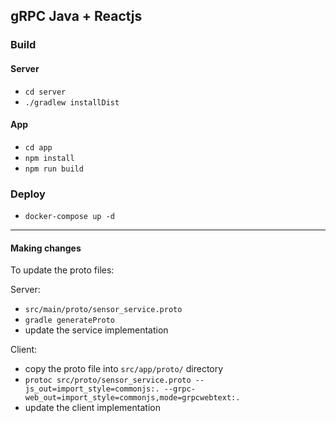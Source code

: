 ## gRPC Java + Reactjs

### Build

#### Server

- `cd server`
- `./gradlew installDist` 

#### App

- `cd app`
- `npm install` 
- `npm run build` 

### Deploy

- `docker-compose up -d`

--------

 #### Making changes
 
To update the proto files:

Server: 
 
 - `src/main/proto/sensor_service.proto`
 - `gradle generateProto`
 - update the service implementation

Client:

 - copy the proto file into `src/app/proto/` directory
 - `protoc src/proto/sensor_service.proto --js_out=import_style=commonjs:. --grpc-web_out=import_style=commonjs,mode=grpcwebtext:.`
 - update the client implementation
